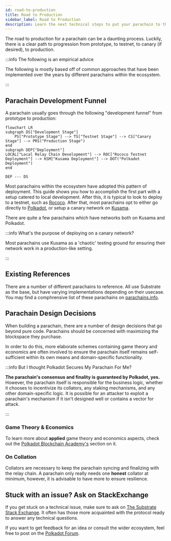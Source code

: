 ```yaml
---
id: road-to-production
title: Road to Production
sidebar_label: Road to Production
description: Learn the next technical steps to put your parachain to the road of production.
---
```


The road to production for a parachain can be a daunting process. Luckily, there is a clear path to
progression from prototype, to testnet, to canary (if desired), to production.

:::info The following is an empirical advice

The following is mostly based off of common approaches that have been implemented over the years by
different parachains within the ecosystem.

:::

## Parachain Development Funnel

A parachain usually goes through the following "development funnel" from prototype to production:

```mermaid
flowchart LR
subgraph DS["Development Stage"]
    PS["Prototype Stage"] --> TS["Testnet Stage"] --> CS["Canary Stage"] --> PRS("Production Stage")
end
subgraph DEP["Deployment"]
LOCAL["Local Relay Chain Development"] --> ROC["Rococo Testnet Deployment"] --> KSM["Kusama Deployment"] --> DOT("Polkadot Deployment")
end

DEP --- DS
```

Most parachains within the ecosystem have adopted this pattern of deployment. This guide shows you
how to accomplish the first part with a setup catered to local development. After this, it is
typical to look to deploy to a testnet, such as
[Rococo](./deployment-strat.md#testnet---deploying-on-Rococo). After that, most parachains opt to
either go directly to [Polkadot](./deployment-strat.md#production---deploying-on-polkadot), or setup
a canary network on [Kusama](./deployment-strat.md#canary---deploying-on-kusama).

There are quite a few parachains which have networks both on Kusama and Polkadot.

:::info What's the purpose of deploying on a canary network?

Most parachains use Kusama as a 'chaotic' testing ground for ensuring their network work in a
production-like setting.

:::

## Existing References

There are a number of different parachains to reference. All use Substrate as the base, but have
varying implementations depending on their usecase. You may find a comphrensive list of these
parachains on [parachains.info](https://parachains.info/).

## Parachain Design Decisions

When building a parachain, there are a number of design decisions that go beyond pure code.
Parachains should be concerned with maximizing the blockspace they purchase.

In order to do this, more elaborate schemes containing game theory and economics are often involved
to ensure the parachain itself remains self-sufficient within its own means and domain-specific
functionality.

:::info But I thought Polkadot Secures My Parachain For Me?

**The parachain's consensus and finality is guaranteed by Polkadot, yes.** However, the parachain
itself is responsible for the business logic, whether it chooses to incentivize its collators, any
staking mechanisms, and any other domain-specific logic. It is possible for an attacker to exploit a
parachain's mechanism if it isn't designed well or contains a vector for attack.

:::

### Game Theory & Economics

To learn more about **applied** game theory and economics aspects, check out the
[Polkadot Blockchain Academy's](https://polkadot-blockchain-academy.github.io/pba-book/economics/index.html)
section on it.

### On Collation

Collators are necessary to keep the parachain syncing and finalizing with the relay chain. A
parachain only really needs one **honest** collator at minimum, however, it is advisable to have
more to ensure resilience.

## Stuck with an issue? Ask on StackExchange

If you get stuck on a technical issue, make sure to ask on
[The Substrate Stack Exchange](https://substrate.stackexchange.com/). It often has those more
acquainted with the protocol ready to answer any technical questions.

If you want to get feedback for an idea or consult the wider ecosystem, feel free to post on the
[Polkadot Forum](https://forum.polkadot.network/).